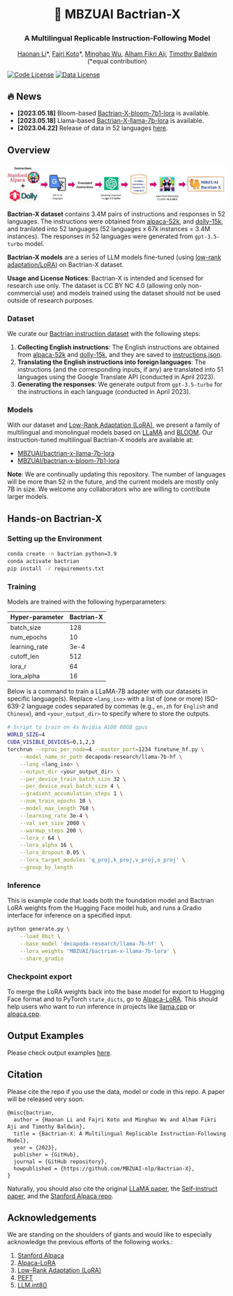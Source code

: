 <h1 align="center"> <p>🐫 MBZUAI Bactrian-X</p></h1>
<h3 align="center">
    <p>A Multilingual Replicable Instruction-Following Model</p>
</h3>

<p align="center"> <a href="https://haonan-li.github.io/" target="_blank">Haonan Li</a>*, <a href="http://www.fajrikoto.com" target="_blank">Fajri Koto</a>*, <a href="https://twitter.com/WuMinghao_nlp" target="_blank">Minghao Wu</a>, <a href="https://afaji.github.io/" target="_blank">Alham Fikri Aji</a>, <a href="https://people.eng.unimelb.edu.au/tbaldwin/" target="_blank">Timothy Baldwin</a> (*equal contribution) </p>

[![Code License](https://img.shields.io/badge/Code%20License-Apache_2.0-green.svg)](https://github.com/tatsu-lab/stanford_alpaca/blob/main/LICENSE)
[![Data License](https://img.shields.io/badge/Data%20License-CC%20By%20NC%204.0-red.svg)](https://github.com/tatsu-lab/stanford_alpaca/blob/main/DATA_LICENSE)


## :fire: News
<!---
-->
* **[2023.05.18]** Bloom-based [Bactrian-X-bloom-7b1-lora](https://huggingface.co/MBZUAI/bactrian-x-bloom-7b1-lora) is available. 
* **[2023.05.18]** Llama-based [Bactrian-X-llama-7b-lora](https://huggingface.co/MBZUAI/bactrian-x-llama-7b-lora) is available. 
* **[2023.04.22]** Release of data in 52 languages [here](https://huggingface.co/datasets/MBZUAI/Bactrian-X).

## Overview
<h3 align="center">
<img src="https://github.com/fajri91/eval_picts/blob/master/BactrianX_full.jpg" width="1000" align="center">
</h3>

**Bactrian-X dataset** contains 3.4M pairs of instructions and responses in 52 languages.
The instructions were obtained from [alpaca-52k](https://github.com/tatsu-lab/stanford_alpaca), and [dolly-15k](https://github.com/databrickslabs/dolly/tree/master/data), and tranlated into 52 languages (52 languages x 67k instances = 3.4M instances).
The responses in 52 languages were generated from `gpt-3.5-turbo` model.

**Bactrian-X models** are a series of LLM models fine-tuned (using [low-rank adaptation/LoRA](https://arxiv.org/pdf/2106.09685.pdf)) on Bactrian-X dataset. 

<!--
Specifically, this repository contains:

- The [67K instruction data](#data-and-model-release) in 52 languages.
- Multilingual [Bactrian-X](#data-and-model-release), trained on combined language-instruction pairs (3.4M instances).
- 52 monolingual Bactrian models, trained on each of the 52 languages (67k instances).
- The code for [training the model](#model-training-and-inference) using [low-rank adaptation (LoRA)](https://arxiv.org/pdf/2106.09685.pdf).
-->

**Usage and License Notices**: Bactrian-X is intended and licensed for research use only. The dataset is CC BY NC 4.0 (allowing only non-commercial use) and models trained using the dataset should not be used outside of research purposes. 

### Dataset

We curate our [Bactrian instruction dataset](https://huggingface.co/datasets/MBZUAI/Bactrian-X) with the following steps:

1. **Collecting English instructions**: The English instructions are obtained from [alpaca-52k](https://github.com/tatsu-lab/stanford_alpaca) and [dolly-15k](https://github.com/databrickslabs/dolly/tree/master/data), and they are saved to [instructions.json](https://github.com/MBZUAI-nlp/Bactrian-X/data/instructions.json).
2. **Translating the English instructions into foreign languages**: The instructions (and the corresponding inputs, if any) are translated into 51 languages using the Google Translate API (conducted in April 2023).
3. **Generating the responses**: We generate output from `gpt-3.5-turbo` for the instructions in each language (conducted in April 2023).

<!--
we noticed that the performance of the languages that not covered by the original LLM pretraining may not satifactory.
So we recommand users to choose the model by considering whether the languages were covered.
The datasets, Bactrian-ISO code, and the LLM models langauge coverage were listed below.

| No | Languages       | Code and Data                                                               | LLaMA    | Bloom     |
| ---|---------------- | ------------------------------------------------------------------------    | ------   | --------- |
|  1 | Afrikaans       | [af_ZA](https://huggingface.co/datasets/MBZUAI/Bactrian-X/viewer/af/train)  |          |           |
|  2 | Arabic          | [ar_AR](https://huggingface.co/datasets/MBZUAI/Bactrian-X/viewer/ar/train)  |          | &#x2713;  |
|  3 | Azerbaijani     | [az_AZ](https://huggingface.co/datasets/MBZUAI/Bactrian-X/viewer/az/train)  |          |           |
|  4 | Bengali         | [bn_IN](https://huggingface.co/datasets/MBZUAI/Bactrian-X/viewer/bn/train)  |          |           |
|  5 | Czech           | [cs_CZ](https://huggingface.co/datasets/MBZUAI/Bactrian-X/viewer/cs/train)  | &#x2713; |           |
|  6 | German          | [de_DE](https://huggingface.co/datasets/MBZUAI/Bactrian-X/viewer/de/train)  | &#x2713; |           |
|  7 | English         | [en_XX](https://huggingface.co/datasets/MBZUAI/Bactrian-X/viewer/en/train)  | &#x2713; | &#x2713;  |
|  8 | Spanish         | [es_XX](https://huggingface.co/datasets/MBZUAI/Bactrian-X/viewer/es/train)  | &#x2713; | &#x2713;  |
|  9 | Estonian        | [et_EE](https://huggingface.co/datasets/MBZUAI/Bactrian-X/viewer/et/train)  |          |           |
| 10 | Persian         | [fa_IR](https://huggingface.co/datasets/MBZUAI/Bactrian-X/viewer/fa/train)  |          |           |
| 11 | Finnish         | [fi_FI](https://huggingface.co/datasets/MBZUAI/Bactrian-X/viewer/fi/train)  |          |           |
| 12 | French          | [fr_XX](https://huggingface.co/datasets/MBZUAI/Bactrian-X/viewer/fr/train)  | &#x2713; | &#x2713;  |
| 13 | Galician        | [gl_ES](https://huggingface.co/datasets/MBZUAI/Bactrian-X/viewer/gl/train)  |          |           |
| 14 | Gujarati        | [gu_IN](https://huggingface.co/datasets/MBZUAI/Bactrian-X/viewer/gu/train)  |          | &#x2713;  |
| 15 | Hebrew          | [he_IL](https://huggingface.co/datasets/MBZUAI/Bactrian-X/viewer/he/train)  |          |           |
| 16 | Hindi           | [hi_IN](https://huggingface.co/datasets/MBZUAI/Bactrian-X/viewer/hi/train)  |          | &#x2713;  |
| 17 | Croatian        | [hr_HR](https://huggingface.co/datasets/MBZUAI/Bactrian-X/viewer/hr/train)  | &#x2713; |           |
| 18 | Indonesian      | [id_ID](https://huggingface.co/datasets/MBZUAI/Bactrian-X/viewer/id/train)  |          | &#x2713;  |
| 19 | Italian         | [it_IT](https://huggingface.co/datasets/MBZUAI/Bactrian-X/viewer/it/train)  | &#x2713; |           |
| 20 | Japanese        | [ja_XX](https://huggingface.co/datasets/MBZUAI/Bactrian-X/viewer/ja/train)  |          |           |
| 21 | Georgian        | [ka_GE](https://huggingface.co/datasets/MBZUAI/Bactrian-X/viewer/ka/train)  |          |           |
| 22 | Kazakh          | [kk_KZ](https://huggingface.co/datasets/MBZUAI/Bactrian-X/viewer/kk/train)  |          |           |
| 23 | Khmer           | [km_KH](https://huggingface.co/datasets/MBZUAI/Bactrian-X/viewer/km/train)  |          |           |
| 24 | Korean          | [ko_KR](https://huggingface.co/datasets/MBZUAI/Bactrian-X/viewer/ko/train)  |          |           |
| 25 | Lithuanian      | [lt_LT](https://huggingface.co/datasets/MBZUAI/Bactrian-X/viewer/lt/train)  |          |           |
| 26 | Latvian         | [lv_LV](https://huggingface.co/datasets/MBZUAI/Bactrian-X/viewer/lv/train)  |          |           |
| 27 | Macedonian      | [mk_MK](https://huggingface.co/datasets/MBZUAI/Bactrian-X/viewer/mk/train)  |          |           |
| 28 | Malayalam       | [ml_IN](https://huggingface.co/datasets/MBZUAI/Bactrian-X/viewer/ml/train)  |          | &#x2713;  |
| 29 | Mongolian       | [mn_MN](https://huggingface.co/datasets/MBZUAI/Bactrian-X/viewer/mn/train)  |          |           |
| 30 | Marathi         | [mr_IN](https://huggingface.co/datasets/MBZUAI/Bactrian-X/viewer/mr/train)  |          | &#x2713;  |
| 31 | Burmese         | [my_MM](https://huggingface.co/datasets/MBZUAI/Bactrian-X/viewer/my/train)  |          |           |
| 32 | Nepali          | [ne_NP](https://huggingface.co/datasets/MBZUAI/Bactrian-X/viewer/ne/train)  |          | &#x2713;  |
| 33 | Dutch           | [nl_XX](https://huggingface.co/datasets/MBZUAI/Bactrian-X/viewer/nl/train)  | &#x2713; |           |
| 34 | Polish          | [pl_PL](https://huggingface.co/datasets/MBZUAI/Bactrian-X/viewer/pl/train)  | &#x2713; |           |
| 35 | Pashto          | [ps_AF](https://huggingface.co/datasets/MBZUAI/Bactrian-X/viewer/ps/train)  |          |           |
| 36 | Portuguese      | [pt_XX](https://huggingface.co/datasets/MBZUAI/Bactrian-X/viewer/pt/train)  | &#x2713; | &#x2713;  |
| 37 | Romanian        | [ro_RO](https://huggingface.co/datasets/MBZUAI/Bactrian-X/viewer/ro/train)  | &#x2713; |           |
| 38 | Russian         | [ru_RU](https://huggingface.co/datasets/MBZUAI/Bactrian-X/viewer/ru/train)  | &#x2713; |           |
| 39 | Sinhala         | [si_LK](https://huggingface.co/datasets/MBZUAI/Bactrian-X/viewer/si/train)  |          |           |
| 40 | Slovene         | [sl_SI](https://huggingface.co/datasets/MBZUAI/Bactrian-X/viewer/sl/train)  | &#x2713; |           |
| 41 | Swedish         | [sv_SE](https://huggingface.co/datasets/MBZUAI/Bactrian-X/viewer/sv/train)  | &#x2713; |           |
| 42 | Swahili         | [sw_KE](https://huggingface.co/datasets/MBZUAI/Bactrian-X/viewer/sw/train)  |          | &#x2713;  |
| 43 | Tamil           | [ta_IN](https://huggingface.co/datasets/MBZUAI/Bactrian-X/viewer/ta/train)  |          | &#x2713;  |
| 44 | Telugu          | [te_IN](https://huggingface.co/datasets/MBZUAI/Bactrian-X/viewer/te/train)  |          | &#x2713;  |
| 45 | Thai            | [th_TH](https://huggingface.co/datasets/MBZUAI/Bactrian-X/viewer/th/train)  |          |           |
| 46 | Tagalog         | [tl_XX](https://huggingface.co/datasets/MBZUAI/Bactrian-X/viewer/tl/train)  |          |           |
| 47 | Turkish         | [tr_TR](https://huggingface.co/datasets/MBZUAI/Bactrian-X/viewer/tr/train)  |          |           |
| 48 | Ukrainian       | [uk_UA](https://huggingface.co/datasets/MBZUAI/Bactrian-X/viewer/uk/train)  | &#x2713; |           |
| 49 | Urdu            | [ur_PK](https://huggingface.co/datasets/MBZUAI/Bactrian-X/viewer/ur/train)  |          | &#x2713;  |
| 50 | Vietnamese      | [vi_VN](https://huggingface.co/datasets/MBZUAI/Bactrian-X/viewer/vi/train)  |          | &#x2713;  |
| 51 | Xhosa           | [xh_ZA](https://huggingface.co/datasets/MBZUAI/Bactrian-X/viewer/xh/train)  |          | &#x2713;  |
| 52 | Chinese         | [zh_CN](https://huggingface.co/datasets/MBZUAI/Bactrian-X/viewer/zh/train)  |          | &#x2713;  |
-->


### Models

With our dataset and [Low-Rank Adaptation (LoRA)](https://arxiv.org/abs/2106.09685), we present a family of multilingual and monolingual models based on [LLaMA](https://arxiv.org/abs/2302.13971) and [BLOOM](https://arxiv.org/abs/2211.05100).
Our instruction-tuned multilingual Bactrian-X models are available at: 
* [MBZUAI/bactrian-x-llama-7b-lora](https://huggingface.co/MBZUAI/bactrian-x-llama-7b-lora) 
* [MBZUAI/bactrian-x-bloom-7b1-lora](https://huggingface.co/MBZUAI/bactrian-x-bloom-7b1-lora)

**Note**: We are continually updating this repository. The number of languages will be more than 52 in the future, and the current models are mostly only 7B in size. We welcome any collaborators who are willing to contribute larger models.

## Hands-on Bactrian-X

### Setting up the Environment
```bash
conda create -n bactrian python=3.9
conda activate bactrian
pip install -r requirements.txt
```

### Training

Models are trained with the following hyperparameters:

| Hyper-parameter | Bactrian-X |
| --------------- | ---------- |
| batch_size      | 128        |
| num_epochs      | 10         |
| learning_rate   | 3e-4       |
| cutoff_len      | 512        |
| lora_r          | 64         |
| lora_alpha      | 16         |

Below is a command to train a LLaMA-7B adapter with our datasets in specific language(s). Replace `<lang_iso>` with a list of (one or more) ISO-639-2 language codes separated by commas (e.g., `en,zh` for `English` and `Chinese`), and `<your_output_dir>` to specify where to store the outputs.

```bash
# Script to train on 4x Nvidia A100 80GB gpus
WORLD_SIZE=4
CUDA_VISIBLE_DEVICES=0,1,2,3
torchrun --nproc_per_node=4 --master_port=1234 finetune_hf.py \
    --model_name_or_path decapoda-research/llama-7b-hf \
    --lang <lang_iso> \
    --output_dir <your_output_dir> \
    --per_device_train_batch_size 32 \
    --per_device_eval_batch_size 4 \
    --gradient_accumulation_steps 1 \
    --num_train_epochs 10 \
    --model_max_length 768 \
    --learning_rate 3e-4 \
    --val_set_size 2000 \
    --warmup_steps 200 \
    --lora_r 64 \
    --lora_alpha 16 \
    --lora_dropout 0.05 \
    --lora_target_modules 'q_proj,k_proj,v_proj,o_proj' \
    --group_by_length 
```

### Inference

This is example code that loads both the foundation model and Bactrian LoRA weights from the Hugging Face model hub, and runs a Gradio interface for inference on a specified input. 
```bash
python generate.py \
    --load_8bit \
    --base_model 'decapoda-research/llama-7b-hf' \
    --lora_weights 'MBZUAI/bactrian-x-llama-7b-lora' \
    --share_gradio 
```

### Checkpoint export 

To merge the LoRA weights back into the base model for export to Hugging Face format and to PyTorch `state_dicts`, go to [Alpaca-LoRA](https://github.com/tloen/alpaca-lora).
This should help users who want to run inference in projects like [llama.cpp](https://github.com/ggerganov/llama.cpp) or [alpaca.cpp](https://github.com/antimatter15/alpaca.cpp).


## Output Examples 
Please check output examples [here](eval/README.md).

## Citation

Please cite the repo if you use the data, model or code in this repo. A paper will be released very soon.

```
@misc{bactrian,
  author = {Haonan Li and Fajri Koto and Minghao Wu and Alham Fikri Aji and Timothy Baldwin},
  title = {Bactrian-X: A Multilingual Replicable Instruction-Following Model},
  year = {2023},
  publisher = {GitHub},
  journal = {GitHub repository},
  howpublished = {https://github.com/MBZUAI-nlp/Bactrian-X},
}
```

Naturally, you should also cite the original [LLaMA paper](https://arxiv.org/abs/2302.13971), the [Self-Instruct paper](https://arxiv.org/abs/2212.10560), and the [Stanford Alpaca repo](https://github.com/tatsu-lab/stanford_alpaca).

## Acknowledgements

We are standing on the shoulders of giants and would like to especially acknowledge the previous efforts of the following works.:

1. [Stanford Alpaca](https://github.com/tatsu-lab/stanford_alpaca)
2. [Alpaca-LoRA](https://github.com/tloen/alpaca-lora)
3. [Low-Rank Adaptation (LoRA)](https://arxiv.org/abs/2106.09685)
4. [PEFT](https://github.com/huggingface/peft)
5. [LLM.int8()](https://arxiv.org/abs/2208.07339)
